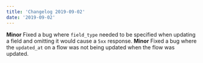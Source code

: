 ```yaml
---
title: 'Changelog 2019-09-02'
date: '2019-09-02'
---
```

**Minor** Fixed a bug where `field_type` needed to be specified when updating a field and omitting it would cause a `5xx` response.
**Minor** Fixed a bug where the `updated_at` on a flow was not being updated when the flow was updated.
